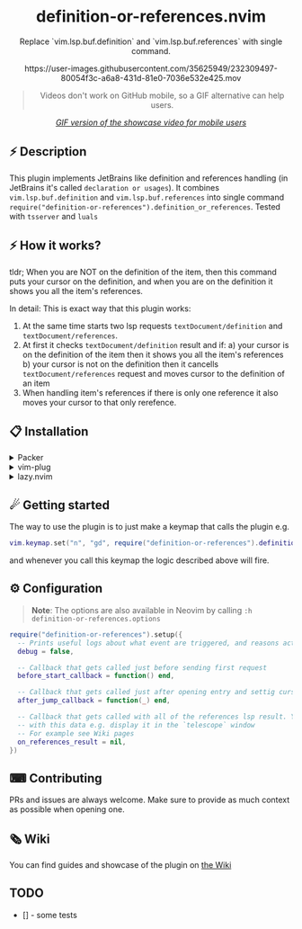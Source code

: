<p align="center">
  <h1 align="center">definition-or-references.nvim</h2>
</p>

<p align="center">
    Replace `vim.lsp.buf.definition` and `vim.lsp.buf.references` with single command.
</p>

<div align="center">
    https://user-images.githubusercontent.com/35625949/232309497-80054f3c-a6a8-431d-81e0-7036e532e425.mov
</div>

<div align="center">

> Videos don't work on GitHub mobile, so a GIF alternative can help users.

_[GIF version of the showcase video for mobile users](https://user-images.githubusercontent.com/35625949/232309658-ca59b473-1e8a-4551-86e4-d3fbe55f6bf6.gif)_
</div>

## ⚡️ Description 

This plugin implements JetBrains like definition and references handling (in JetBrains it's called `declaration or usages`). It combines
`vim.lsp.buf.definition` and `vim.lsp.buf.references` into single command `require("definition-or-references").definition_or_references`.
Tested with `tsserver` and `luals`

## ⚡️ How it works?

tldr; When you are NOT on the definition of the item, then this command puts your cursor on the definition,
      and when you are on the definition it shows you all the item's references.

In detail:
This is exact way that this plugin works:
1. At the same time starts two lsp requests `textDocument/definition` and `textDocument/references`.
2. At first it checks `textDocument/definition` result and if:
    a) your cursor is on the definition of the item then it shows you all the item's references
    b) your cursor is not on the definition then it cancells `textDocument/references` request and moves cursor to the definition of an item
3. When handling item's references if there is only one reference it also moves your cursor to that only rerefence.

## 📋 Installation

<details>
<summary>Packer</summary>

```lua
use {"KostkaBrukowa/definition-or-references.nvim"}
```

</details>

<details>
<summary>vim-plug</summary>

```lua
Plug "KostkaBrukowa/definition-or-references.nvim"
```

</details>

<details>
<summary>lazy.nvim</summary>

```lua
require("lazy").setup({"KostkaBrukowa/definition-or-references.nvim"})
```

</details>

## ☄ Getting started

The way to use the plugin is to just make a keymap that calls the plugin e.g.
```lua
vim.keymap.set("n", "gd", require("definition-or-references").definition_or_references, { silent = true })
```
and whenever you call this keymap the logic described above will fire.

## ⚙ Configuration

> **Note**: The options are also available in Neovim by calling `:h definition-or-references.options`

```lua
require("definition-or-references").setup({
  -- Prints useful logs about what event are triggered, and reasons actions are executed.
  debug = false,

  -- Callback that gets called just before sending first request
  before_start_callback = function() end,

  -- Callback that gets called just after opening entry and settig cursor position
  after_jump_callback = function(_) end,

  -- Callback that gets called with all of the references lsp result. You can do whatever you want
  -- with this data e.g. display it in the `telescope` window
  -- For example see Wiki pages
  on_references_result = nil,
})
```

## ⌨ Contributing

PRs and issues are always welcome. Make sure to provide as much context as possible when opening one.

## 🗞 Wiki

You can find guides and showcase of the plugin on [the Wiki](https://github.com/KostkaBrukowa/definition-or-references.nvim/wiki)

## TODO
- [] - some tests
